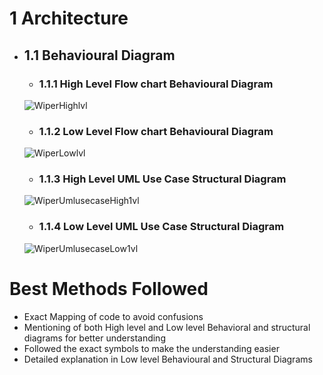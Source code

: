 # 1 Architecture
* ## 1.1 Behavioural Diagram
    * ### 1.1.1 High Level Flow chart Behavioural Diagram
    ![WiperHighlvl](https://user-images.githubusercontent.com/101641134/168012966-69035b75-1404-4ecc-97a8-030d17feb174.png)
    
    * ### 1.1.2 Low Level Flow chart Behavioural Diagram
    ![WiperLowlvl](https://user-images.githubusercontent.com/101641134/168013148-699915b6-38d8-4183-9ac4-c8038c62b478.png)
    
    * ### 1.1.3 High Level UML Use Case Structural Diagram
    ![WiperUmlusecaseHigh1vl](https://user-images.githubusercontent.com/101641134/168091830-0899dfe1-bda7-4e56-afee-def8dad4e3bd.png)
    
    * ### 1.1.4 Low Level UML Use Case Structural Diagram
    ![WiperUmlusecaseLow1vl](https://user-images.githubusercontent.com/101641134/168096188-ff16d617-c192-436f-bdec-4da398f33f46.png)

# Best Methods Followed
* Exact Mapping of code to avoid confusions
* Mentioning of both High level and Low level Behavioral and structural diagrams for better understanding
* Followed the exact symbols to make the understanding easier
* Detailed explanation in Low level Behavioural and Structural Diagrams
